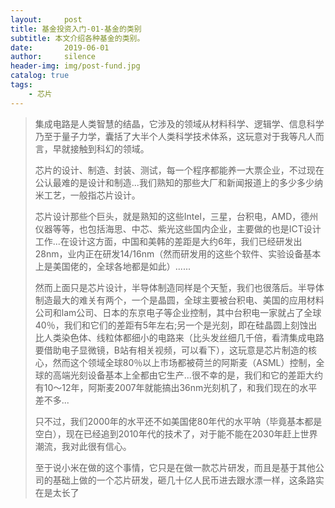 ```yaml
---
layout:     post
title: 基金投资入门-01-基金的类别
subtitle: 本文介绍各种基金的类别。
date:       2019-06-01
author:     silence
header-img: img/post-fund.jpg
catalog: true
tags:
    - 芯片
---
```




> 集成电路是人类智慧的结晶，它涉及的领域从材料科学、逻辑学、信息科学乃至于量子力学，囊括了大半个人类科学技术体系，这玩意对于我等凡人而言，早就接触到科幻的领域。
>
> 芯片的设计、制造、封装、测试，每一个程序都能养一大票企业，不过现在公认最难的是设计和制造...我们熟知的那些大厂和新闻报道上的多少多少纳米工艺，一般指芯片设计。
>
> 芯片设计那些个巨头，就是熟知的这些Intel，三星，台积电，AMD，德州仪器等等，也包括海思、中芯、紫光这些国内企业，主要做的也是ICT设计工作...在设计这方面，中国和美韩的差距是大约6年，我们已经研发出28nm，业内正在研发14/16nm（然而研发用的这些个软件、实验设备基本上是美国佬的，全球各地都是如此）......
>
> 然而上面只是芯片设计，半导体制造同样是个天堑，我们也很落后。半导体制造最大的难关有两个，一个是晶圆，全球主要被台积电、美国的应用材料公司和lam公司、日本的东京电子等企业控制，其中台积电一家就占了全球40％，我们和它们的差距有5年左右;另一个是光刻，即在硅晶圆上刻蚀出比人类染色体、线粒体都细小的电路来（比头发丝细几千倍，看清集成电路要借助电子显微镜，B站有相关视频，可以看下），这玩意是芯片制造的核心，然而这个领域全球80％以上市场都被荷兰的阿斯麦（ASML）控制，全球的高端光刻设备基本上全都由它生产...很不幸的是，我们和它的差距大约有10～12年，阿斯麦2007年就能搞出36nm光刻机了，和我们现在的水平差不多...
>
> 只不过，我们2000年的水平还不如美国佬80年代的水平呐（毕竟基本都是空白），现在已经追到2010年代的技术了，对于能不能在2030年赶上世界潮流，我对此很有信心。
>
> 至于说小米在做的这个事情，它只是在做一款芯片研发，而且是基于其他公司的基础上做的一个芯片研发，砸几十亿人民币进去跟水漂一样，这条路实在是太长了
